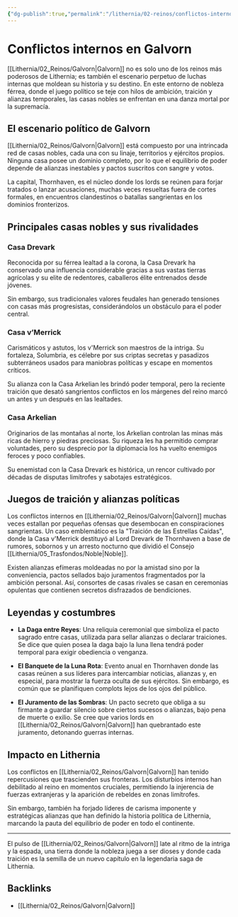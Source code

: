 ```yaml
---
{"dg-publish":true,"permalink":"/lithernia/02-reinos/conflictos-internos-en-galvorn/","title":"Conflictos internos en Galvorn","tags":["lithernia","conflicto","politica","Galvorn"]}
---
```


# Conflictos internos en Galvorn

[[Lithernia/02_Reinos/Galvorn\|Galvorn]] no es solo uno de los reinos más poderosos de Lithernia; es también el escenario perpetuo de luchas internas que moldean su historia y su destino. En este entorno de nobleza férrea, donde el juego político se teje con hilos de ambición, traición y alianzas temporales, las casas nobles se enfrentan en una danza mortal por la supremacía.

## El escenario político de Galvorn

[[Lithernia/02_Reinos/Galvorn\|Galvorn]] está compuesto por una intrincada red de casas nobles, cada una con su linaje, territorios y ejércitos propios. Ninguna casa posee un dominio completo, por lo que el equilibrio de poder depende de alianzas inestables y pactos suscritos con sangre y votos.

La capital, Thornhaven, es el núcleo donde los lords se reúnen para forjar tratados o lanzar acusaciones, muchas veces resueltas fuera de cortes formales, en encuentros clandestinos o batallas sangrientas en los dominios fronterizos.

## Principales casas nobles y sus rivalidades

### Casa Drevark

Reconocida por su férrea lealtad a la corona, la Casa Drevark ha conservado una influencia considerable gracias a sus vastas tierras agrícolas y su elite de redentores, caballeros élite entrenados desde jóvenes.

Sin embargo, sus tradicionales valores feudales han generado tensiones con casas más progresistas, considerándolos un obstáculo para el poder central.

### Casa v’Merrick

Carismáticos y astutos, los v'Merrick son maestros de la intriga. Su fortaleza, Solumbria, es célebre por sus criptas secretas y pasadizos subterráneos usados para maniobras políticas y escape en momentos críticos.

Su alianza con la Casa Arkelian les brindó poder temporal, pero la reciente traición que desató sangrientos conflictos en los márgenes del reino marcó un antes y un después en las lealtades.

### Casa Arkelian

Originarios de las montañas al norte, los Arkelian controlan las minas más ricas de hierro y piedras preciosas. Su riqueza les ha permitido comprar voluntades, pero su desprecio por la diplomacia los ha vuelto enemigos feroces y poco confiables.

Su enemistad con la Casa Drevark es histórica, un rencor cultivado por décadas de disputas limítrofes y sabotajes estratégicos.

## Juegos de traición y alianzas políticas

Los conflictos internos en [[Lithernia/02_Reinos/Galvorn\|Galvorn]] muchas veces estallan por pequeñas ofensas que desembocan en conspiraciones sangrientas. Un caso emblemático es la "Traición de las Estrellas Caídas", donde la Casa v'Merrick destituyó al Lord Drevark de Thornhaven a base de rumores, sobornos y un arresto nocturno que dividió el Consejo [[Lithernia/05_Trasfondos/Noble\|Noble]].

Existen alianzas efímeras moldeadas no por la amistad sino por la conveniencia, pactos sellados bajo juramentos fragmentados por la ambición personal. Así, consortes de casas rivales se casan en ceremonias opulentas que contienen secretos disfrazados de bendiciones.

## Leyendas y costumbres

- **La Daga entre Reyes**: Una reliquia ceremonial que simboliza el pacto sagrado entre casas, utilizada para sellar alianzas o declarar traiciones. Se dice que quien posea la daga bajo la luna llena tendrá poder temporal para exigir obediencia o venganza.

- **El Banquete de la Luna Rota**: Evento anual en Thornhaven donde las casas reúnen a sus líderes para intercambiar noticias, alianzas y, en especial, para mostrar la fuerza oculta de sus ejércitos. Sin embargo, es común que se planifiquen complots lejos de los ojos del público.

- **El Juramento de las Sombras**: Un pacto secreto que obliga a su firmante a guardar silencio sobre ciertos sucesos o alianzas, bajo pena de muerte o exilio. Se cree que varios lords en [[Lithernia/02_Reinos/Galvorn\|Galvorn]] han quebrantado este juramento, detonando guerras internas.

## Impacto en Lithernia

Los conflictos en [[Lithernia/02_Reinos/Galvorn\|Galvorn]] han tenido repercusiones que trascienden sus fronteras. Los disturbios internos han debilitado al reino en momentos cruciales, permitiendo la injerencia de fuerzas extranjeras y la aparición de rebeldes en zonas limítrofes.

Sin embargo, también ha forjado líderes de carisma imponente y estratégicas alianzas que han definido la historia política de Lithernia, marcando la pauta del equilibrio de poder en todo el continente.

---

El pulso de [[Lithernia/02_Reinos/Galvorn\|Galvorn]] late al ritmo de la intriga y la espada, una tierra donde la nobleza juega a ser dioses y donde cada traición es la semilla de un nuevo capítulo en la legendaria saga de Lithernia.

## Backlinks
- [[Lithernia/02_Reinos/Galvorn\|Galvorn]]
